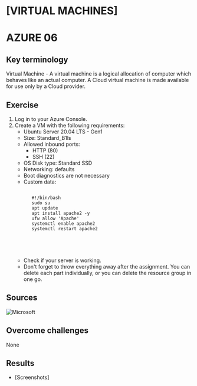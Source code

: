 # [VIRTUAL MACHINES]
# AZURE 06

## Key terminology

Virtual Machine - A virtual machine is a logical allocation of computer which behaves like an actual computer. A Cloud virtual machine is made available for use only by a Cloud provider.

## Exercise
1. Log in to your Azure Console.
2. Create a VM with the following requirements:
    * Ubuntu Server 20.04 LTS - Gen1
    * Size: Standard_B1ls
    * Allowed inbound ports:
        * HTTP (80)
        * SSH (22)
    * OS Disk type: Standard SSD
    * Networking: defaults
    * Boot diagnostics are not necessary
    * Custom data:
        <pre><code>
         #!/bin/bash
         sudo su
         apt update
         apt install apache2 -y
         ufw allow 'Apache'
         systemctl enable apache2
         systemctl restart apache2
        </pre>
        </code>     
    * Check if your server is working.
    * Don't forget to throw everything away after the assignment. You can delete each part individually, or you can delete the resource group in one go.

## Sources

![Microsoft](https://learn.microsoft.com)


## Overcome challenges

None

## Results

* [Screenshots]
